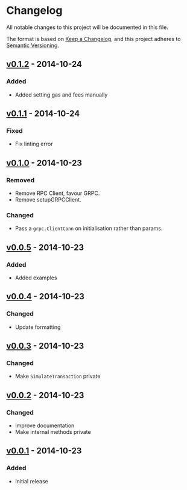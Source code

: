 # Changelog

All notable changes to this project will be documented in this file.

The format is based on [Keep a Changelog](https://keepachangelog.com/en/1.1.0/),
and this project adheres to
[Semantic Versioning](https://semver.org/spec/v2.0.0.html).

## [v0.1.2] - 2014-10-24

### Added

- Added setting gas and fees manually

## [v0.1.1] - 2014-10-24

### Fixed

- Fix linting error

## [v0.1.0] - 2014-10-23

### Removed

- Remove RPC Client, favour GRPC.
- Remove setupGRPCClient.

### Changed

- Pass a `grpc.ClientConn` on initialisation rather than params.

## [v0.0.5] - 2014-10-23

### Added

- Added examples

## [v0.0.4] - 2014-10-23

### Changed

- Update formatting

## [v0.0.3] - 2014-10-23

### Changed

- Make `SimulateTransaction` private

## [v0.0.2] - 2014-10-23

### Changed

- Improve documentation
- Make internal methods private

## [v0.0.1] - 2014-10-23

### Added

- Initial release

[v0.1.2]: https://github.com/shapeshed/cosmosign/compare/v0.1.1..v0.1.2
[v0.1.1]: https://github.com/shapeshed/cosmosign/compare/v0.1.0..v0.1.1
[v0.1.0]: https://github.com/shapeshed/cosmosign/compare/v0.0.5..v0.1.0
[v0.0.5]: https://github.com/shapeshed/cosmosign/compare/v0.0.4..v0.0.5
[v0.0.4]: https://github.com/shapeshed/cosmosign/compare/v0.0.3..v0.0.4
[v0.0.3]: https://github.com/shapeshed/cosmosign/compare/v0.0.2..v0.0.3
[v0.0.2]: https://github.com/shapeshed/cosmosign/compare/v0.0.1..v0.0.2
[v0.0.1]: https://github.com/shapeshed/cosmosign/tree/v0.0.1
